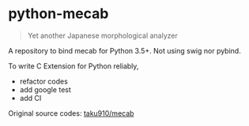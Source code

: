 # python-mecab

> Yet another Japanese morphological analyzer

A repository to bind mecab for Python 3.5+. Not using swig nor pybind.

To write C Extension for Python reliably,

- refactor codes
- add google test
- add CI

Original source codes: [taku910/mecab](https://github.com/taku910/mecab)
